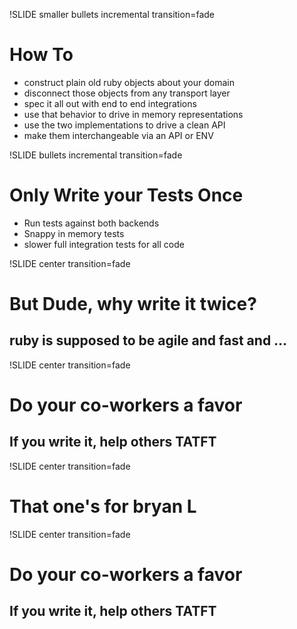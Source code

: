 !SLIDE smaller bullets incremental transition=fade
# How To

* construct plain old ruby objects about your domain
* disconnect those objects from any transport layer
* spec it all out with end to end integrations
* use that behavior to drive in memory representations
* use the two implementations to drive a clean API
* make them interchangeable via an API or ENV

!SLIDE bullets incremental transition=fade
# Only Write your Tests Once

* Run tests against both backends
* Snappy in memory tests
* slower full integration tests for all code

!SLIDE center transition=fade
# But Dude, why write it twice?
## ruby is supposed to be agile and fast and ...

!SLIDE center transition=fade
# Do your co-workers a favor
## If you write it, help others TATFT

!SLIDE center transition=fade
# That one's for bryan L

!SLIDE center transition=fade
# Do your co-workers a favor
## If you write it, help others TATFT
